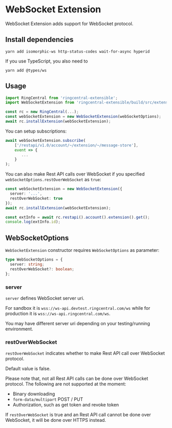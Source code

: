 # WebSocket Extension

WebSocket Extension adds support for WebSocket protocol.


## Install dependencies

```
yarn add isomorphic-ws http-status-codes wait-for-async hyperid
```

If you use TypeScript, you also need to

```
yarn add @types/ws
```


## Usage

```ts
import RingCentral from 'ringcentral-extensible';
import WebSocketExtension from 'ringcentral-extensible/build/src/extensions/webSocket';

const rc = new RingCentral(...);
const webSocketExtension = new WebSocketExtension(webSocketOptions);
await rc.installExtension(webSocketExtension);
```

You can setup subscriptions:

```ts
await webSocketExtension.subscribe(
    ['/restapi/v1.0/account/~/extension/~/message-store'],
    event => {
       ...
    }
);
```

You can also make Rest API calls over WebSocket if you specified `webSocketOptions.restOverWebSocket` as `true`:

```ts
const webSocketExtension = new WebSocketExtension({
  server: '...',
  restOverWebSocket: true
});
await rc.installExtension(webSocketExtension);

const extInfo = await rc.restapi().account().extension().get();
console.log(extInfo.id);
```


## WebSocketOptions

`WebSocketExtension` constructor requires `WebSocketOptions` as parameter:


```ts
type WebSocketOptions = {
  server: string;
  restOverWebSocket?: boolean;
};
```


### server

`server` defines WebSocket server uri.

For sandbox it is `wss://ws-api.devtest.ringcentral.com/ws` while for production it is `wss://ws-api.ringcentral.com/ws`.

You may have different server uri depending on your testing/running environment.


### restOverWebSocket

`restOverWebSocket` indicates whether to make Rest API call over WebSocket protocol.

Default value is false.

Please note that, not all Rest API calls can be done over WebSocket protocol. The following are not supported at the moment:

- Binary downloading
- `form-data/multipart` POST / PUT
- Authorization, such as get token and revoke token

If `restOverWebSocket` is true and an Rest API call cannot be done over WebSocket, it will be done over HTTPS instead.
